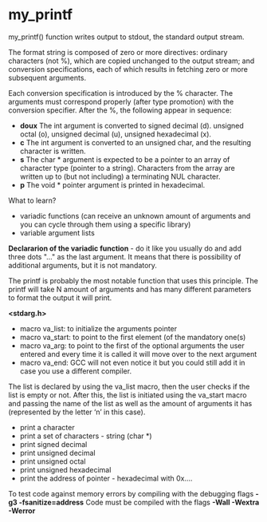 # my_printf

my_printf() function writes output to stdout, the standard output stream.

The format string is composed of zero or more directives: ordinary characters (not %), which are copied unchanged to the output stream; 
and conversion specifications, each of which results in fetching zero or more subsequent arguments.

Each conversion specification is introduced by the % character. 
The arguments must correspond properly (after type promotion) with the conversion specifier. 
After the %, the following appear in sequence:

- **doux** The int argument is converted to signed decimal (d). unsigned octal (o), unsigned decimal (u), unsigned hexadecimal (x).
- **c** The int argument is converted to an unsigned char, and the resulting character is written.
- **s** The char * argument is expected to be a pointer to an array of character type (pointer to a string). Characters from the array are written up to (but not including) a terminating NUL character.
- **p** The void * pointer argument is printed in hexadecimal.

What to learn?
- variadic functions (can receive an unknown amount of arguments and you can cycle through them using a specific library)
- variable argument lists

**Declararion of the variadic function** - do it like you usually do and add three dots "..." as the last argument. 
It means that there is possibility of additional arguments, but it is not mandatory.

The printf is probably the most notable function that uses this principle. 
The printf will take N amount of arguments and has many different parameters to format the output it will print.

**<stdarg.h>**
- macro va_list: to initialize the arguments pointer
- macro va_start: to point to the first element (of the mandatory one(s)
- macro va_arg: to point to the first of the optional arguments the user entered and every time it is called it will move over to the next argument
- macro va_end: GCC will not even notice it but you could still add it in case you use a different compiler.

The list is declared by using the va_list macro, then the user checks if the list is empty or not. 
After this, the list is initiated using the va_start macro and passing the name of the list as well as the amount of arguments it has (represented by the letter ‘n’ in this case).

- print a character 
- print a set of characters - string (char *)
- print signed decimal
- print unsigned decimal
- print unsigned octal
- print unsigned hexadecimal
- print the address of pointer - hexadecimal with 0x....

To test code against memory errors by compiling with the debugging flags **-g3 -fsanitize=address**
Code must be compiled with the flags **-Wall -Wextra -Werror**
